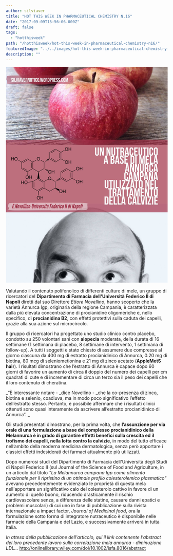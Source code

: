 ```yaml
---
author: silviaver
title: "HOT THIS WEEK IN PHARMACEUTICAL CHEMISTRY N.16"
date: "2017-09-09T15:56:06.000Z"
draft: false
tags:
  - "hotthisweek"
path: "/hotthisweek/hot-this-week-in-pharmaceutical-chemistry-n16/"
featuredImage: "../../images/hot-this-week-in-pharmaceutical-chemistry-n-16.md/img_2986.jpg"
description: ""
---
```


![IMG_2986.JPG](../../images/hot-this-week-in-pharmaceutical-chemistry-n-16.md/img_2986.jpg)

Valutando il contenuto polifenolico di differenti culture di mele, un gruppo di ricercatori del **Dipartimento di Farmacia dell'Università Federico II di Napoli** diretti dal suo Direttore _Ettore Novellino_, hanno scoperto che la varietà Annurca Igp, originaria della regione Campania, è caratterizzata dalla più elevata concentrazione di procianidine oligomeriche e, nello specifico, di **procianidina B2**, con effetti protettivi sulla caduta dei capelli, grazie alla sua azione sul microcircolo.

Il gruppo di ricercatori ha progettato uno studio clinico contro placebo, condotto su 250 volontari sani con **alopecia** moderata, della durata di 16 settimane (1 settimana di placebo, 8 settimane di intervento, 1 settimana di follow-up). A tutti i soggetti è stato chiesto di assumere due compresse al giorno ciascuna da 400 mg di estratto procianidinico di Annurca, 0.20 mg di biotina, 80 mcg di seleniometionina e 21 mg di zinco acetato (**AppleMetS hair**). I risultati dimostrano che l’estratto di Annurca è capace dopo 60 giorni di favorire un aumento di circa il doppio del numero dei capelli per cm quadrati di cute e di incrementare di circa un terzo sia il peso dei capelli che il loro contenuto di cheratina.

_“È interessante notare - \_dice Novellino - \_che la co-presenza di zinco, biotina e selenio, coadiuva, ma in modo poco significativo l’effetto dell’estratto stesso. Pertanto, è possibile affermare che i risultati clinici ottenuti sono quasi interamente da ascrivere all’estratto procianidinico di Annurca”. _

Gli studi presentati dimostrano, per la prima volta, che **l’assunzione per via orale di una formulazione a base del complesso procianidinico della Melannurca è in grado di garantire effetti benefici sulla crescita ed il trofismo dei capelli, nella lotta contro la calvizie**, in modo del tutto efficace nell’ambito della moderna medicina dermatologica, senza però apportare i classici effetti indesiderati dei farmaci attualmente più utilizzati.

Dopo numerosi studi del Dipartimento di Farmacia dell'Università degli Studi di Napoli Federico II (sul Journal of the Science of Food and Agriculture, in un articolo dal titolo _“La Melannurca campana Igp come alimento funzionale per il ripristino di un ottimale profilo colesterolemico plasmatico"_ avevano precedentemente evidenziato le proprietà di questa mela nell'apportare un significativo calo del colesterolo cattivo in favore di un aumento di quello buono, riducendo drasticamente il rischio cardiovascolare senza, a differenza delle statine, causare danni epatici e problemi muscolari) di cui uno in fase di pubblicazione sulla rivista internazionale a impact factor, _Journal of Medicinal food_, ora la formulazione sotto forma di integratore nutraceutico è disponibile nelle farmacie della Campania e del Lazio, e successivamente arriverà in tutta Italia.

_In attesa della pubblicazione dell'articolo, qui il link contenente l'abstract del loro precedente lavoro sulla correlazione mela annurca - diminuzione LDL..._ http://onlinelibrary.wiley.com/doi/10.1002/jsfa.8016/abstract
